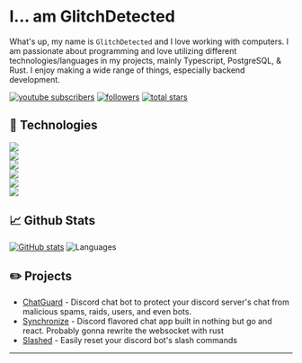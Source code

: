 <!-- <div align="center">

<img align="right" src="images/flakes.gif" width="30%" height="30%">
<img align="left" src="images/flakes.gif" width="30%" height="30%">

<br>-->
# I... am GlitchDetected

What's up, my name is `GlitchDetected` and I love working with computers. I am passionate about programming and love utilizing different technologies/languages in my projects, mainly Typescript, PostgreSQL, & Rust. I enjoy making a wide range of things, especially backend development.

<p align="left">
      <a href="https://www.youtube.com/@glitchdetected1">
         <img alt="youtube subscribers" title="Subscribe" src="https://custom-icon-badges.demolab.com/youtube/channel/subscribers/UC6f9_ARBlEKAf8cDUcM1BzQ?color=%23E05D44&label=SUBSCRIBE&logo=video&logoColor=white&style=for-the-badge&labelColor=CE4630"/></a> 
      <a href="https://github.com/glitchdetected?tab=followers">
         <img alt="followers" title="Follow me" src="https://custom-icon-badges.demolab.com/github/followers/glitchdetected?color=236ad3&labelColor=1155ba&style=for-the-badge&logo=person-add&label=Follow&logoColor=white"/></a>
      <a href="https://github.com/glitchdetected?tab=repositories&sort=stargazers">
         <img alt="total stars" title="Total stars on GitHub" src="https://custom-icon-badges.demolab.com/github/stars/glitchdetected?color=55960c&style=for-the-badge&labelColor=488207&logo=star"/></a>
</p>

## 🧰 Technologies
<a href="https://github.com/GlitchDetected" title="Click Me">
      <img src="https://skillicons.dev/icons?i=apple,linux,ubuntu" /><br />
      <img src="https://skillicons.dev/icons?i=html,css,bash,rust,js,ts,py,md,regex" /><br />
      <img src="https://skillicons.dev/icons?i=nodejs,npm,discordjs,express,vite,react,nextjs,tailwind,mongodb,postgres,redis" /><br />
      <img src="https://skillicons.dev/icons?i=git,github,docker,workers,sentry,bots" /><br />
      <img src="https://skillicons.dev/icons?i=vim,vscode,neovim" /><br />
      <img src="https://skillicons.dev/icons?i=cloudflare,aws,discord" /><br />
</a>

## 📈 Github Stats

[![GitHub stats](https://github-readme-stats.vercel.app/api?username=glitchdetected&count_private=true&theme=dark&show_icons=true)](https://github.com/glitchdetected/github-readme-stats)
![Languages](https://github-readme-stats.vercel.app/api/top-langs/?username=glitchdetected&theme=dark&layout=compact)

## ✏️ Projects
- [ChatGuard](https://discord.com/oauth2/authorize?client_id=1237878380838523001) - Discord chat bot to protect your discord server's chat from malicious spams, raids, users, and even bots. <br />
- [Synchronize](https://github.com/GlitchDetected/Synchronize) - Discord flavored chat app built in nothing but go and react. Probably gonna rewrite the websocket with rust <br />
- [Slashed](https://github.com/GlitchDetected/slashed) - Easily reset your discord bot's slash commands <br />
---